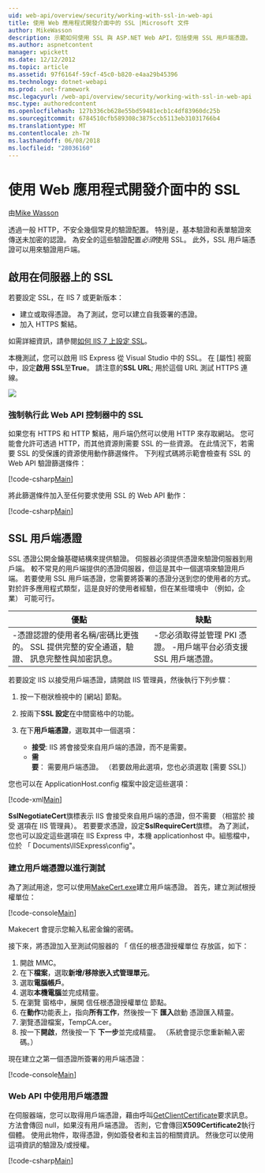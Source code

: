 ```yaml
---
uid: web-api/overview/security/working-with-ssl-in-web-api
title: 使用 Web 應用程式開發介面中的 SSL |Microsoft 文件
author: MikeWasson
description: 示範如何使用 SSL 與 ASP.NET Web API，包括使用 SSL 用戶端憑證。
ms.author: aspnetcontent
manager: wpickett
ms.date: 12/12/2012
ms.topic: article
ms.assetid: 97f6164f-59cf-45c0-b820-e4aa29b45396
ms.technology: dotnet-webapi
ms.prod: .net-framework
msc.legacyurl: /web-api/overview/security/working-with-ssl-in-web-api
msc.type: authoredcontent
ms.openlocfilehash: 127b336cb628e55bd59481ecb1c4df83960dc25b
ms.sourcegitcommit: 6784510cfb589308c3875ccb5113eb31031766b4
ms.translationtype: MT
ms.contentlocale: zh-TW
ms.lasthandoff: 06/08/2018
ms.locfileid: "28036160"
---
```

<a name="working-with-ssl-in-web-api"></a>使用 Web 應用程式開發介面中的 SSL
====================
由[Mike Wasson](https://github.com/MikeWasson)

透過一般 HTTP，不安全幾個常見的驗證配置。 特別是，基本驗證和表單驗證來傳送未加密的認證。 為安全的這些驗證配置*必須*使用 SSL。 此外，SSL 用戶端憑證可以用來驗證用戶端。

## <a name="enabling-ssl-on-the-server"></a>啟用在伺服器上的 SSL

若要設定 SSL，在 IIS 7 或更新版本：

- 建立或取得憑證。 為了測試，您可以建立自我簽署的憑證。
- 加入 HTTPS 繫結。

如需詳細資訊，請參閱[如何 IIS 7 上設定 SSL](https://www.iis.net/learn/manage/configuring-security/how-to-set-up-ssl-on-iis)。

本機測試，您可以啟用 IIS Express 從 Visual Studio 中的 SSL。 在 [屬性] 視窗中，設定**啟用 SSL**至**True**。 請注意的**SSL URL**; 用於這個 URL 測試 HTTPS 連線。

![](working-with-ssl-in-web-api/_static/image1.png)

### <a name="enforcing-ssl-in-a-web-api-controller"></a>強制執行此 Web API 控制器中的 SSL

如果您有 HTTPS 和 HTTP 繫結，用戶端仍然可以使用 HTTP 來存取網站。 您可能會允許可透過 HTTP，而其他資源則需要 SSL 的一些資源。 在此情況下，若需要 SSL 的受保護的資源使用動作篩選條件。 下列程式碼將示範會檢查有 SSL 的 Web API 驗證篩選條件：

[!code-csharp[Main](working-with-ssl-in-web-api/samples/sample1.cs)]

將此篩選條件加入至任何要求使用 SSL 的 Web API 動作：

[!code-csharp[Main](working-with-ssl-in-web-api/samples/sample2.cs)]

## <a name="ssl-client-certificates"></a>SSL 用戶端憑證

SSL 憑證公開金鑰基礎結構來提供驗證。 伺服器必須提供憑證來驗證伺服器到用戶端。 較不常見的用戶端提供的憑證伺服器，但這是其中一個選項來驗證用戶端。 若要使用 SSL 用戶端憑證，您需要將簽署的憑證分送到您的使用者的方式。 對於許多應用程式類型，這是良好的使用者經驗，但在某些環境中 （例如，企業） 可能可行。

| 優點 | 缺點 |
| --- | --- |
| -憑證認證的使用者名稱/密碼比更強的。 SSL 提供完整的安全通道，驗證、 訊息完整性與加密訊息。 | -您必須取得並管理 PKI 憑證。 -用戶端平台必須支援 SSL 用戶端憑證。 |

若要設定 IIS 以接受用戶端憑證，請開啟 IIS 管理員，然後執行下列步驟：

1. 按一下樹狀檢視中的 [網站] 節點。
2. 按兩下**SSL 設定**在中間窗格中的功能。
3. 在下**用戶端憑證**，選取其中一個選項： 

    - **接受**: IIS 將會接受來自用戶端的憑證，而不是需要。
    - **需要**： 需要用戶端憑證。 （若要啟用此選項，您也必須選取 [需要 SSL]）

您也可以在 ApplicationHost.config 檔案中設定這些選項：

[!code-xml[Main](working-with-ssl-in-web-api/samples/sample3.xml)]

**SslNegotiateCert**旗標表示 IIS 會接受來自用戶端的憑證，但不需要 （相當於 接受 選項在 IIS 管理員）。 若要要求憑證，設定**SslRequireCert**旗標。 為了測試，您也可以設定這些選項在 IIS Express 中，本機 applicationhost 中。組態檔中，位於 「 Documents\IISExpress\config"。

### <a name="creating-a-client-certificate-for-testing"></a>建立用戶端憑證以進行測試

為了測試用途，您可以使用[MakeCert.exe](https://msdn.microsoft.com/library/bfsktky3.aspx)建立用戶端憑證。 首先，建立測試根授權單位：

[!code-console[Main](working-with-ssl-in-web-api/samples/sample4.cmd)]

Makecert 會提示您輸入私密金鑰的密碼。

接下來，將憑證加入至測試伺服器的 「 信任的根憑證授權單位 存放區，如下：

1. 開啟 MMC。
2. 在下**檔案**，選取**新增/移除嵌入式管理單元**。
3. 選取**電腦帳戶**。
4. 選取**本機電腦**並完成精靈。
5. 在瀏覽 窗格中，展開 信任根憑證授權單位 節點。
6. 在**動作**功能表上，指向**所有工作**，然後按一下 **匯入**啟動 憑證匯入精靈。
7. 瀏覽憑證檔案，TempCA.cer。
8. 按一下**開啟**，然後按一下 **下一步**並完成精靈。 （系統會提示您重新輸入密碼。）

現在建立之第一個憑證所簽署的用戶端憑證：

[!code-console[Main](working-with-ssl-in-web-api/samples/sample5.cmd)]

### <a name="using-client-certificates-in-web-api"></a>Web API 中使用用戶端憑證

在伺服器端，您可以取得用戶端憑證，藉由呼叫[GetClientCertificate](https://msdn.microsoft.com/library/system.net.http.httprequestmessageextensions.getclientcertificate.aspx)要求訊息。 方法會傳回 null，如果沒有用戶端憑證。 否則，它會傳回**X509Certificate2**執行個體。 使用此物件，取得憑證，例如簽發者和主旨的相關資訊。 然後您可以使用這項資訊的驗證及/或授權。

[!code-csharp[Main](working-with-ssl-in-web-api/samples/sample6.cs)]
